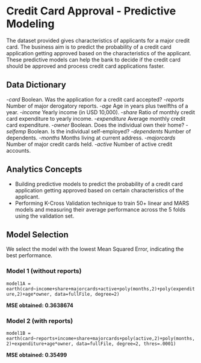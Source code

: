 # Credit Card Approval - Predictive Modeling

The dataset provided gives characteristics of applicants for a major credit card. The business aim is to predict the probability of a credit card application getting approved based on the characteristics of the applicant.
These predictive models can help the bank to decide if the credit card should be approved and process credit card applications faster.

## Data Dictionary
-_card_ Boolean. Was the application for a credit card accepted?
-_reports_ Number of major derogatory reports.
-_age_ Age in years plus twelfths of a year. 
-_income_ Yearly income (in USD 10,000).
-_share_ Ratio of monthly credit card expenditure to yearly income.
-_expenditure_ Average monthly credit card expenditure.
-_owner_ Boolean. Does the individual own their home?
-_selfemp_ Boolean. Is the individual self-employed?
-_dependents_ Number of dependents.
-_months_ Months living at current address. 
-_majorcards_ Number of major credit cards held. 
-_active_ Number of active credit accounts. 

## Analytics Concepts
-	Building predictive models to predict the probability of a credit card application getting approved based on certain characteristics of the applicant.
-	Performing K-Cross Validation technique to train 50+ linear and MARS models and measuring their average performance across the 5 folds using the validation set.

## Model Selection 
We select the model with the lowest Mean Squared Error, indicating the best performance. 

### Model 1 (without reports)
`model1A = earth(card~income+share+majorcards+active+poly(months,2)+poly(expenditure,2)+age*owner, data=fullFile, degree=2)`

**MSE obtained: 0.3638674**

### Model 2 (with reports)
`model1B = earth(card~reports+income+share+majorcards+poly(active,2)+poly(months,2)+expenditure+age*owner, data=fullFile, degree=2, thres=.0001)`

**MSE obtained: 0.35499**

